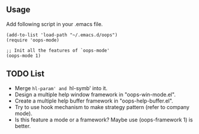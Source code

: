 ## Usage
Add following script in your .emacs file.
```
(add-to-list 'load-path "~/.emacs.d/oops")
(require 'oops-mode)

;; Init all the features of `oops-mode'
(oops-mode 1)
```

## TODO List
* Merge `hl-param' and `hl-symb' into it.
* Design a multiple help window framework in "oops-win-mode.el".
* Create a multiple help buffer framework in "oops-help-buffer.el".
* Try to use hook mechanism to make strategy pattern (refer to company mode).
* Is this feature a mode or a framework? Maybe use (oops-framework 1) is better.
